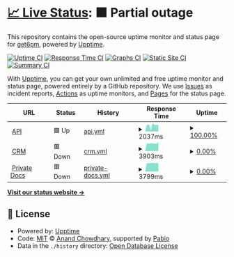 # [📈 Live Status](https://status.get6pm.com): <!--live status--> **🟧 Partial outage**

This repository contains the open-source uptime monitor and status page for [get6pm](https://status.get6pm.com), powered by [Upptime](https://github.com/upptime/upptime).

[![Uptime CI](https://github.com/get6pm/uptime/workflows/Uptime%20CI/badge.svg)](https://github.com/get6pm/uptime/actions?query=workflow%3A%22Uptime+CI%22)
[![Response Time CI](https://github.com/get6pm/uptime/workflows/Response%20Time%20CI/badge.svg)](https://github.com/get6pm/uptime/actions?query=workflow%3A%22Response+Time+CI%22)
[![Graphs CI](https://github.com/get6pm/uptime/workflows/Graphs%20CI/badge.svg)](https://github.com/get6pm/uptime/actions?query=workflow%3A%22Graphs+CI%22)
[![Static Site CI](https://github.com/get6pm/uptime/workflows/Static%20Site%20CI/badge.svg)](https://github.com/get6pm/uptime/actions?query=workflow%3A%22Static+Site+CI%22)
[![Summary CI](https://github.com/get6pm/uptime/workflows/Summary%20CI/badge.svg)](https://github.com/get6pm/uptime/actions?query=workflow%3A%22Summary+CI%22)

With [Upptime](https://upptime.js.org), you can get your own unlimited and free uptime monitor and status page, powered entirely by a GitHub repository. We use [Issues](https://github.com/get6pm/uptime/issues) as incident reports, [Actions](https://github.com/get6pm/uptime/actions) as uptime monitors, and [Pages](https://status.get6pm.com) for the status page.

<!--start: status pages-->
<!-- This summary is generated by Upptime (https://github.com/upptime/upptime) -->
<!-- Do not edit this manually, your changes will be overwritten -->
<!-- prettier-ignore -->
| URL | Status | History | Response Time | Uptime |
| --- | ------ | ------- | ------------- | ------ |
| <img alt="" src="https://icons.duckduckgo.com/ip3/api.get6pm.com.ico" height="13"> [API](https://api.get6pm.com/v1/health) | 🟩 Up | [api.yml](https://github.com/get6pm/uptime/commits/HEAD/history/api.yml) | <details><summary><img alt="Response time graph" src="./graphs/api/response-time-week.png" height="20"> 2037ms</summary><br><a href="https://status.get6pm.com/history/api"><img alt="Response time 1643" src="https://img.shields.io/endpoint?url=https%3A%2F%2Fraw.githubusercontent.com%2Fget6pm%2Fuptime%2FHEAD%2Fapi%2Fapi%2Fresponse-time.json"></a><br><a href="https://status.get6pm.com/history/api"><img alt="24-hour response time 2146" src="https://img.shields.io/endpoint?url=https%3A%2F%2Fraw.githubusercontent.com%2Fget6pm%2Fuptime%2FHEAD%2Fapi%2Fapi%2Fresponse-time-day.json"></a><br><a href="https://status.get6pm.com/history/api"><img alt="7-day response time 2037" src="https://img.shields.io/endpoint?url=https%3A%2F%2Fraw.githubusercontent.com%2Fget6pm%2Fuptime%2FHEAD%2Fapi%2Fapi%2Fresponse-time-week.json"></a><br><a href="https://status.get6pm.com/history/api"><img alt="30-day response time 2070" src="https://img.shields.io/endpoint?url=https%3A%2F%2Fraw.githubusercontent.com%2Fget6pm%2Fuptime%2FHEAD%2Fapi%2Fapi%2Fresponse-time-month.json"></a><br><a href="https://status.get6pm.com/history/api"><img alt="1-year response time 1643" src="https://img.shields.io/endpoint?url=https%3A%2F%2Fraw.githubusercontent.com%2Fget6pm%2Fuptime%2FHEAD%2Fapi%2Fapi%2Fresponse-time-year.json"></a></details> | <details><summary><a href="https://status.get6pm.com/history/api">100.00%</a></summary><a href="https://status.get6pm.com/history/api"><img alt="All-time uptime 99.99%" src="https://img.shields.io/endpoint?url=https%3A%2F%2Fraw.githubusercontent.com%2Fget6pm%2Fuptime%2FHEAD%2Fapi%2Fapi%2Fuptime.json"></a><br><a href="https://status.get6pm.com/history/api"><img alt="24-hour uptime 100.00%" src="https://img.shields.io/endpoint?url=https%3A%2F%2Fraw.githubusercontent.com%2Fget6pm%2Fuptime%2FHEAD%2Fapi%2Fapi%2Fuptime-day.json"></a><br><a href="https://status.get6pm.com/history/api"><img alt="7-day uptime 100.00%" src="https://img.shields.io/endpoint?url=https%3A%2F%2Fraw.githubusercontent.com%2Fget6pm%2Fuptime%2FHEAD%2Fapi%2Fapi%2Fuptime-week.json"></a><br><a href="https://status.get6pm.com/history/api"><img alt="30-day uptime 100.00%" src="https://img.shields.io/endpoint?url=https%3A%2F%2Fraw.githubusercontent.com%2Fget6pm%2Fuptime%2FHEAD%2Fapi%2Fapi%2Fuptime-month.json"></a><br><a href="https://status.get6pm.com/history/api"><img alt="1-year uptime 99.99%" src="https://img.shields.io/endpoint?url=https%3A%2F%2Fraw.githubusercontent.com%2Fget6pm%2Fuptime%2FHEAD%2Fapi%2Fapi%2Fuptime-year.json"></a></details>
| <img alt="" src="https://icons.duckduckgo.com/ip3/20.rp.get6pm.com.ico" height="13"> [CRM](https://20.rp.get6pm.com) | 🟥 Down | [crm.yml](https://github.com/get6pm/uptime/commits/HEAD/history/crm.yml) | <details><summary><img alt="Response time graph" src="./graphs/crm/response-time-week.png" height="20"> 3903ms</summary><br><a href="https://status.get6pm.com/history/crm"><img alt="Response time 3179" src="https://img.shields.io/endpoint?url=https%3A%2F%2Fraw.githubusercontent.com%2Fget6pm%2Fuptime%2FHEAD%2Fapi%2Fcrm%2Fresponse-time.json"></a><br><a href="https://status.get6pm.com/history/crm"><img alt="24-hour response time 3750" src="https://img.shields.io/endpoint?url=https%3A%2F%2Fraw.githubusercontent.com%2Fget6pm%2Fuptime%2FHEAD%2Fapi%2Fcrm%2Fresponse-time-day.json"></a><br><a href="https://status.get6pm.com/history/crm"><img alt="7-day response time 3903" src="https://img.shields.io/endpoint?url=https%3A%2F%2Fraw.githubusercontent.com%2Fget6pm%2Fuptime%2FHEAD%2Fapi%2Fcrm%2Fresponse-time-week.json"></a><br><a href="https://status.get6pm.com/history/crm"><img alt="30-day response time 3880" src="https://img.shields.io/endpoint?url=https%3A%2F%2Fraw.githubusercontent.com%2Fget6pm%2Fuptime%2FHEAD%2Fapi%2Fcrm%2Fresponse-time-month.json"></a><br><a href="https://status.get6pm.com/history/crm"><img alt="1-year response time 3179" src="https://img.shields.io/endpoint?url=https%3A%2F%2Fraw.githubusercontent.com%2Fget6pm%2Fuptime%2FHEAD%2Fapi%2Fcrm%2Fresponse-time-year.json"></a></details> | <details><summary><a href="https://status.get6pm.com/history/crm">0.00%</a></summary><a href="https://status.get6pm.com/history/crm"><img alt="All-time uptime 14.74%" src="https://img.shields.io/endpoint?url=https%3A%2F%2Fraw.githubusercontent.com%2Fget6pm%2Fuptime%2FHEAD%2Fapi%2Fcrm%2Fuptime.json"></a><br><a href="https://status.get6pm.com/history/crm"><img alt="24-hour uptime 0.00%" src="https://img.shields.io/endpoint?url=https%3A%2F%2Fraw.githubusercontent.com%2Fget6pm%2Fuptime%2FHEAD%2Fapi%2Fcrm%2Fuptime-day.json"></a><br><a href="https://status.get6pm.com/history/crm"><img alt="7-day uptime 0.00%" src="https://img.shields.io/endpoint?url=https%3A%2F%2Fraw.githubusercontent.com%2Fget6pm%2Fuptime%2FHEAD%2Fapi%2Fcrm%2Fuptime-week.json"></a><br><a href="https://status.get6pm.com/history/crm"><img alt="30-day uptime 7.96%" src="https://img.shields.io/endpoint?url=https%3A%2F%2Fraw.githubusercontent.com%2Fget6pm%2Fuptime%2FHEAD%2Fapi%2Fcrm%2Fuptime-month.json"></a><br><a href="https://status.get6pm.com/history/crm"><img alt="1-year uptime 14.74%" src="https://img.shields.io/endpoint?url=https%3A%2F%2Fraw.githubusercontent.com%2Fget6pm%2Fuptime%2FHEAD%2Fapi%2Fcrm%2Fuptime-year.json"></a></details>
| <img alt="" src="https://icons.duckduckgo.com/ip3/docs.rp.get6pm.com.ico" height="13"> [Private Docs](https://docs.rp.get6pm.com) | 🟥 Down | [private-docs.yml](https://github.com/get6pm/uptime/commits/HEAD/history/private-docs.yml) | <details><summary><img alt="Response time graph" src="./graphs/private-docs/response-time-week.png" height="20"> 3799ms</summary><br><a href="https://status.get6pm.com/history/private-docs"><img alt="Response time 3302" src="https://img.shields.io/endpoint?url=https%3A%2F%2Fraw.githubusercontent.com%2Fget6pm%2Fuptime%2FHEAD%2Fapi%2Fprivate-docs%2Fresponse-time.json"></a><br><a href="https://status.get6pm.com/history/private-docs"><img alt="24-hour response time 3659" src="https://img.shields.io/endpoint?url=https%3A%2F%2Fraw.githubusercontent.com%2Fget6pm%2Fuptime%2FHEAD%2Fapi%2Fprivate-docs%2Fresponse-time-day.json"></a><br><a href="https://status.get6pm.com/history/private-docs"><img alt="7-day response time 3799" src="https://img.shields.io/endpoint?url=https%3A%2F%2Fraw.githubusercontent.com%2Fget6pm%2Fuptime%2FHEAD%2Fapi%2Fprivate-docs%2Fresponse-time-week.json"></a><br><a href="https://status.get6pm.com/history/private-docs"><img alt="30-day response time 3844" src="https://img.shields.io/endpoint?url=https%3A%2F%2Fraw.githubusercontent.com%2Fget6pm%2Fuptime%2FHEAD%2Fapi%2Fprivate-docs%2Fresponse-time-month.json"></a><br><a href="https://status.get6pm.com/history/private-docs"><img alt="1-year response time 3302" src="https://img.shields.io/endpoint?url=https%3A%2F%2Fraw.githubusercontent.com%2Fget6pm%2Fuptime%2FHEAD%2Fapi%2Fprivate-docs%2Fresponse-time-year.json"></a></details> | <details><summary><a href="https://status.get6pm.com/history/private-docs">0.00%</a></summary><a href="https://status.get6pm.com/history/private-docs"><img alt="All-time uptime 45.03%" src="https://img.shields.io/endpoint?url=https%3A%2F%2Fraw.githubusercontent.com%2Fget6pm%2Fuptime%2FHEAD%2Fapi%2Fprivate-docs%2Fuptime.json"></a><br><a href="https://status.get6pm.com/history/private-docs"><img alt="24-hour uptime 0.00%" src="https://img.shields.io/endpoint?url=https%3A%2F%2Fraw.githubusercontent.com%2Fget6pm%2Fuptime%2FHEAD%2Fapi%2Fprivate-docs%2Fuptime-day.json"></a><br><a href="https://status.get6pm.com/history/private-docs"><img alt="7-day uptime 0.00%" src="https://img.shields.io/endpoint?url=https%3A%2F%2Fraw.githubusercontent.com%2Fget6pm%2Fuptime%2FHEAD%2Fapi%2Fprivate-docs%2Fuptime-week.json"></a><br><a href="https://status.get6pm.com/history/private-docs"><img alt="30-day uptime 7.96%" src="https://img.shields.io/endpoint?url=https%3A%2F%2Fraw.githubusercontent.com%2Fget6pm%2Fuptime%2FHEAD%2Fapi%2Fprivate-docs%2Fuptime-month.json"></a><br><a href="https://status.get6pm.com/history/private-docs"><img alt="1-year uptime 45.03%" src="https://img.shields.io/endpoint?url=https%3A%2F%2Fraw.githubusercontent.com%2Fget6pm%2Fuptime%2FHEAD%2Fapi%2Fprivate-docs%2Fuptime-year.json"></a></details>

<!--end: status pages-->

[**Visit our status website →**](https://status.get6pm.com)

## 📄 License

- Powered by: [Upptime](https://github.com/upptime/upptime)
- Code: [MIT](./LICENSE) © [Anand Chowdhary](https://anandchowdhary.com), supported by [Pabio](https://pabio.com)
- Data in the `./history` directory: [Open Database License](https://opendatacommons.org/licenses/odbl/1-0/)
